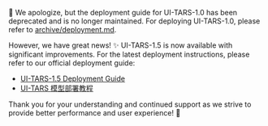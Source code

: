 🔔 We apologize, but the deployment guide for UI-TARS-1.0 has been deprecated and is no longer maintained. For deploying UI-TARS-1.0, please refer to [archive/deployment.md](./archive-1.0/deployment.md).

However, we have great news! ✨ UI-TARS-1.5 is now available with significant improvements. For the latest deployment instructions, please refer to our official deployment guide:

- [UI-TARS-1.5 Deployment Guide](https://github.com/bytedance/UI-TARS/blob/main/README_deploy.md)
- [UI-TARS 模型部署教程](https://bytedance.sg.larkoffice.com/docx/TCcudYwyIox5vyxiSDLlgIsTgWf)

Thank you for your understanding and continued support as we strive to provide better performance and user experience! 🙌

